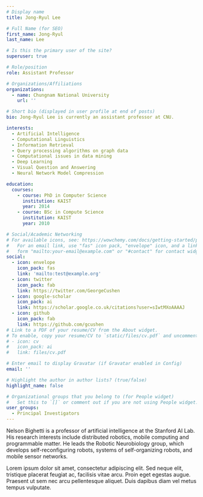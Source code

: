 ```yaml
---
# Display name
title: Jong-Ryul Lee

# Full Name (for SEO)
first_name: Jong-Ryul
last_name: Lee

# Is this the primary user of the site?
superuser: true

# Role/position
role: Assistant Professor

# Organizations/Affiliations
organizations:
  - name: Chungnam National University
    url: ''

# Short bio (displayed in user profile at end of posts)
bio: Jong-Ryul Lee is currently an assistant professor at CNU.

interests:
  - Artificial Intelligence
  - Computational Linguistics
  - Information Retrieval
  - Query processing algorithms on graph data
  - Computational issues in data mining
  - Deep Learning
  - Visual Question and Answering
  - Neural Network Model Compression

education:
  courses:
    - course: PhD in Computer Science
      institution: KAIST
      year: 2014
    - course: BSc in Compute Science
      institution: KAIST
      year: 2010

# Social/Academic Networking
# For available icons, see: https://wowchemy.com/docs/getting-started/page-builder/#icons
#   For an email link, use "fas" icon pack, "envelope" icon, and a link in the
#   form "mailto:your-email@example.com" or "#contact" for contact widget.
social:
  - icon: envelope
    icon_pack: fas
    link: 'mailto:test@example.org'
  - icon: twitter
    icon_pack: fab
    link: https://twitter.com/GeorgeCushen
  - icon: google-scholar
    icon_pack: ai
    link: https://scholar.google.co.uk/citations?user=sIwtMXoAAAAJ
  - icon: github
    icon_pack: fab
    link: https://github.com/gcushen
# Link to a PDF of your resume/CV from the About widget.
# To enable, copy your resume/CV to `static/files/cv.pdf` and uncomment the lines below.
# - icon: cv
#   icon_pack: ai
#   link: files/cv.pdf

# Enter email to display Gravatar (if Gravatar enabled in Config)
email: ''

# Highlight the author in author lists? (true/false)
highlight_name: false

# Organizational groups that you belong to (for People widget)
#   Set this to `[]` or comment out if you are not using People widget.
user_groups:
  - Principal Investigators
---
```


Nelson Bighetti is a professor of artificial intelligence at the Stanford AI Lab. His research interests include distributed robotics, mobile computing and programmable matter. He leads the Robotic Neurobiology group, which develops self-reconfiguring robots, systems of self-organizing robots, and mobile sensor networks.

Lorem ipsum dolor sit amet, consectetur adipiscing elit. Sed neque elit, tristique placerat feugiat ac, facilisis vitae arcu. Proin eget egestas augue. Praesent ut sem nec arcu pellentesque aliquet. Duis dapibus diam vel metus tempus vulputate.

